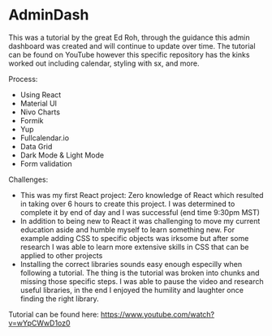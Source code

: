 # AdminDash
This was a tutorial by the great Ed Roh, through the guidance this admin dashboard was created and will continue to update over time. The tutorial can be found on YouTube however this specific repository has the kinks worked out including calendar, styling with sx, and more.

Process:
- Using React
- Material UI
- Nivo Charts
- Formik
- Yup
- Fullcalendar.io
- Data Grid
- Dark Mode & Light Mode
- Form validation

Challenges:
- This was my first React project: Zero knowledge of React which resulted in taking over 6 hours to create this project. I was determined to complete it by end of day and I was successful (end time 9:30pm MST)
- In addition to being new to React it was challenging to move my current education aside and humble myself to learn something new. For example adding CSS to specific objects was irksome but after some research I was able to learn more extensive skills in CSS that can be applied to other projects
- Installing the correct libraries sounds easy enough especilly when following a tutorial. The thing is the tutorial was broken into chunks and missing those specific steps. I was able to pause the video and research useful libraries, in the end I enjoyed the humility and laughter once finding the right library.

Tutorial can be found here: https://www.youtube.com/watch?v=wYpCWwD1oz0